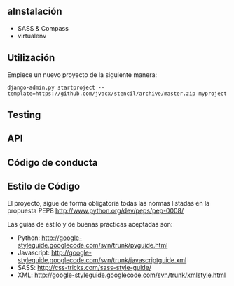 aInstalación
-----------

- SASS & Compass
- virtualenv

Utilización
-----------

Empiece un nuevo proyecto de la siguiente manera:

``django-admin.py startproject --template=https://github.com/jvacx/stencil/archive/master.zip myproject``

Testing
-------

API
---

Código de conducta
------------------

Estilo de Código
----------------

El proyecto, sigue de forma obligatoria todas las normas listadas en la propuesta
PEP8 http://www.python.org/dev/peps/pep-0008/

Las guias de estilo y de buenas practicas aceptadas son:

- Python: http://google-styleguide.googlecode.com/svn/trunk/pyguide.html
- Javascript: http://google-styleguide.googlecode.com/svn/trunk/javascriptguide.xml
- SASS: http://css-tricks.com/sass-style-guide/
- XML: http://google-styleguide.googlecode.com/svn/trunk/xmlstyle.html



